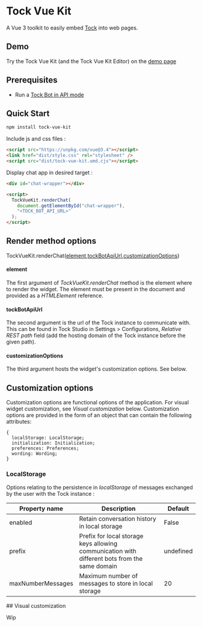 # Tock Vue Kit

A Vue 3 toolkit to easily embed [Tock](https://doc.tock.ai) into web pages.

## Demo

Try the Tock Vue Kit (and the Tock Vue Kit Editor) on the [demo page](https://doc.tock.ai/tock-vue-kit/)

## Prerequisites

- Run a [Tock Bot in API mode](https://doc.tock.ai/tock/en/dev/bot-api/)

## Quick Start

```bash
npm install tock-vue-kit
```

Include js and css files :

```html
<script src="https://unpkg.com/vue@3.4"></script>
<link href="dist/style.css" rel="stylesheet" />
<script src="dist/tock-vue-kit.umd.cjs"></script>
```

Display chat app in desired target :

```html
<div id="chat-wrapper"></div>

<script>
  TockVueKit.renderChat(
    document.getElementById("chat-wrapper"),
    "<TOCK_BOT_API_URL>"
  );
</script>
```

## Render method options

TockVueKit.renderChat([element](#element),[tockBotApiUrl](#tockBotApiUrl),[customizationOptions](#customizationOptions))

#### element

The first argument of _TockVueKit.renderChat_ method is the element where to render the widget. The element must be present in the document and provided as a _HTMLElement_ reference.

#### tockBotApiUrl

The second argument is the url of the Tock instance to communicate with. This can be found in Tock Studio in Settings > Configurations, _Relative REST path_ field (add the hosting domain of the Tock instance before the given path).

#### customizationOptions

The third argument hosts the widget's customization options. See below.

## Customization options

Customization options are functional options of the application. For visual widget customization, see _Visual customization_ below.
Customization options are provided in the form of an object that can contain the following attributes:

```
{
  localStorage: LocalStorage;
  initialization: Initialization;
  preferences: Preferences;
  wording: Wording;
}
```

### LocalStorage

Options relating to the persistence in _localStorage_ of messages exchanged by the user with the Tock instance :

| Property name     | Description                                                                                   | Default   |
| ----------------- | --------------------------------------------------------------------------------------------- | --------- |
| enabled           | Retain conversation history in local storage                                                  | False     |
| prefix            | Prefix for local storage keys allowing communication with different bots from the same domain | undefined |
| maxNumberMessages | Maximum number of messages to store in local storage                                          | 20        |

## Visual customization

Wip

